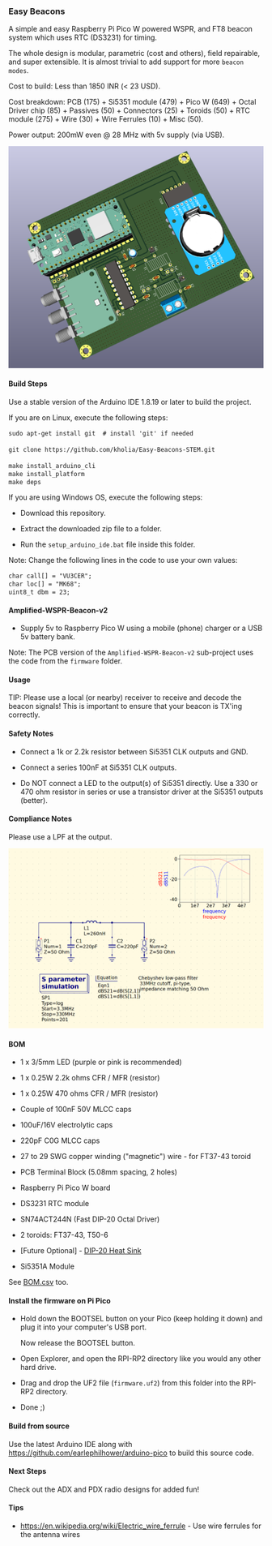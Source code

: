 ### Easy Beacons

A simple and easy Raspberry Pi Pico W powered WSPR, and FT8 beacon system which
uses RTC (DS3231) for timing.

The whole design is modular, parametric (cost and others), field repairable,
and super extensible. It is almost trivial to add support for more `beacon
modes`.

Cost to build: Less than 1850 INR (< 23 USD).

Cost breakdown: PCB (175) + Si5351 module (479) + Pico W (649) + Octal Driver
chip (85) + Passives (50) + Connectors (25) + Toroids (50) + RTC module (275) +
Wire (30) + Wire Ferrules (10) + Misc (50).

Power output: 200mW even @ 28 MHz with 5v supply (via USB).

![PCB render](./Screenshot_2022-12-14_09-44-02.png)


#### Build Steps

Use a stable version of the Arduino IDE 1.8.19 or later to build the project.

If you are on Linux, execute the following steps:

```
sudo apt-get install git  # install 'git' if needed

git clone https://github.com/kholia/Easy-Beacons-STEM.git

make install_arduino_cli
make install_platform
make deps
```

If you are using Windows OS, execute the following steps:

- Download this repository.

- Extract the downloaded zip file to a folder.

- Run the `setup_arduino_ide.bat` file inside this folder.

Note: Change the following lines in the code to use your own values:

```
char call[] = "VU3CER";
char loc[] = "MK68";
uint8_t dbm = 23;
```


#### Amplified-WSPR-Beacon-v2

- Supply 5v to Raspberry Pico W using a mobile (phone) charger or a USB 5v
  battery bank.

Note: The PCB version of the `Amplified-WSPR-Beacon-v2` sub-project uses the
code from the `firmware` folder.


#### Usage

TIP: Please use a local (or nearby) receiver to receive and decode the beacon
signals! This is important to ensure that your beacon is TX'ing correctly.


#### Safety Notes

- Connect a 1k or 2.2k resistor between Si5351 CLK outputs and GND.

- Connect a series 100nF at Si5351 CLK outputs.

- Do NOT connect a LED to the output(s) of Si5351 directly. Use a 330 or 470
  ohm resistor in series or use a transistor driver at the Si5351 outputs
  (better).


#### Compliance Notes

Please use a LPF at the output.

![Shortcut LPF](../Shortcut-LPF.png)


#### BOM

- 1 x 3/5mm LED (purple or pink is recommended)

- 1 x 0.25W 2.2k ohms CFR / MFR (resistor)

- 1 x 0.25W 470 ohms CFR / MFR (resistor)

- Couple of 100nF 50V MLCC caps

- 100uF/16V electrolytic caps

- 220pF C0G MLCC caps

- 27 to 29 SWG copper winding ("magnetic") wire - for FT37-43 toroid

- PCB Terminal Block (5.08mm spacing, 2 holes)

- Raspberry Pi Pico W board

- DS3231 RTC module

- SN74ACT244N (Fast DIP-20 Octal Driver)

- 2 toroids: FT37-43, T50-6

- [Future Optional] - [DIP-20 Heat Sink](https://www.digikey.com/en/products/detail/aavid-thermal-division-of-boyd-corporation/580400B00000G/228503?)

- Si5351A Module

See [BOM.csv](./BOM.csv) too.


#### Install the firmware on Pi Pico

- Hold down the BOOTSEL button on your Pico (keep holding it down) and plug it
  into your computer's USB port.

  Now release the BOOTSEL button.

- Open Explorer, and open the RPI-RP2 directory like you would any other hard
  drive.

- Drag and drop the UF2 file (`firmware.uf2`) from this folder into the RPI-RP2
  directory.

- Done ;)


#### Build from source

Use the latest Arduino IDE along with https://github.com/earlephilhower/arduino-pico
to build this source code.


#### Next Steps

Check out the ADX and PDX radio designs for added fun!


#### Tips

- https://en.wikipedia.org/wiki/Electric_wire_ferrule - Use wire ferrules for the antenna wires
